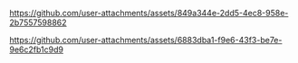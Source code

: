 

https://github.com/user-attachments/assets/849a344e-2dd5-4ec8-958e-2b7557598862



https://github.com/user-attachments/assets/6883dba1-f9e6-43f3-be7e-9e6c2fb1c9d9

